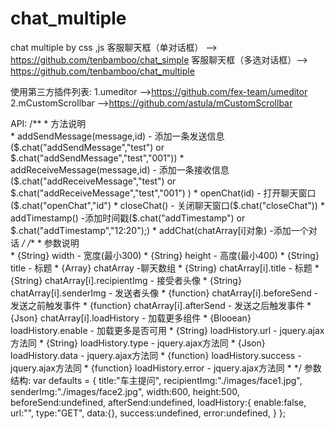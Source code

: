 # chat_multiple
chat multiple by css ,js
客服聊天框（单对话框）  --> https://github.com/tenbamboo/chat_simple
客服聊天框（多选对话框）--> https://github.com/tenbamboo/chat_multiple

使用第三方插件列表:
1.umeditor -->https://github.com/fex-team/umeditor
2.mCustomScrollbar  -->https://github.com/astula/mCustomScrollbar


API:
	/**
	 * 方法说明<BR>
	 * addSendMessage(message,id) - 添加一条发送信息($.chat("addSendMessage","test") or $.chat("addSendMessage","test","001"))
	 * addReceiveMessage(message,id) - 添加一条接收信息($.chat("addReceiveMessage","test") or $.chat("addReceiveMessage","test","001") )
	 * openChat(id) - 打开聊天窗口($.chat("openChat","id")
	 * closeChat() - 关闭聊天窗口($.chat("closeChat"))
	 * addTimestamp() -添加时间戳($.chat("addTimestamp") or $.chat("addTimestamp","12:20");)
	 * addChat(chatArray[i]对象) -添加一个对话
	 */
	/**
	 * 参数说明<BR>
	 * {String} width - 宽度(最小300)
	 * {String} height - 高度(最小400)
	 * {String} title - 标题
	 * {Array} chatArray -聊天数组
	 * {String} chatArray[i].title - 标题
	 * {String} chatArray[i].recipientImg - 接受者头像
	 * {String} chatArray[i].senderImg - 发送者头像
	 * {function} chatArray[i].beforeSend - 发送之前触发事件
	 * {function} chatArray[i].afterSend - 发送之后触发事件
	 * {Json} chatArray[i].loadHistory - 加载更多组件
	 * {Blooean} loadHistory.enable - 加载更多是否可用
	 * {String} loadHistory.url - jquery.ajax方法同
	 * {String} loadHistory.type - jquery.ajax方法同
	 * {Json} loadHistory.data - jquery.ajax方法同
	 * {function} loadHistory.success - jquery.ajax方法同
	 * {function} loadHistory.error - jquery.ajax方法同
	 * 
	 */
	 参数结构:
	 var defaults = {
		title:"车主提问",
		recipientImg:"./images/face1.jpg",
		senderImg:"./images/face2.jpg",
		width:600,
		height:500,
		beforeSend:undefined,
		afterSend:undefined,
		loadHistory:{
			enable:false,
			url:"",
			type:"GET",
			data:{},
			success:undefined,
			error:undefined,
		}
	};




